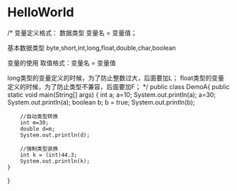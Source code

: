 # HelloWorld
/*
变量定义格式：
	数据类型 变量名 = 变量值；

基本数据类型
	byte,short,int,long,float,double,char,boolean

变量的使用
	取值格式：变量名 = 变量值
	
long类型的变量定义的时候，为了防止整数过大，后面要加L；
float类型的变量定义的时候，为了防止类型不兼容，后面要加F；
*/
public class DemoA{
	public static void main(String[] args)
	{
		int a;
		a=10;
		System.out.println(a);
		a=30;
		System.out.println(a);
		boolean b;
		b = true;
		System.out.println(b);
		
		
		//自动类型转换
		int m=30;
		double d=m;
		System.out.println(d);
		
		//强制类型装换
		int k = (int)44.3;
		System.out.println(k);
	}
}
